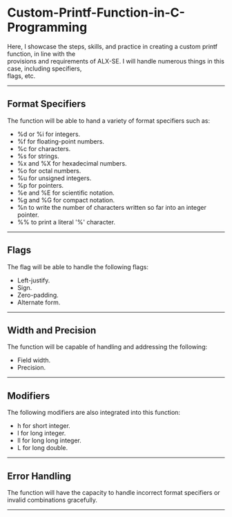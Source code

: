 # Custom-Printf-Function-in-C-Programming

Here, I showcase the steps, skills, and practice in creating a custom printf function, in line with the <br> 
provisions and requirements of ALX-SE. I will handle numerous things in this case, including specifiers, <br> 
flags, etc.

-----------------
## Format Specifiers

The function will be able to hand a variety of format specifiers such as:
+ %d or %i for integers.
+ %f for floating-point numbers.
+ %c for characters.
+ %s for strings.
+ %x and %X for hexadecimal numbers.
+ %o for octal numbers.
+ %u for unsigned integers.
+ %p for pointers.
+ %e and %E for scientific notation.
+ %g and %G for compact notation.
+ %n to write the number of characters written so far into an integer pointer.
+ %% to print a literal '%' character.

---------------------
## Flags

The flag will be able to handle the following flags:
+ Left-justify.
+ Sign.
+ Zero-padding.
+ Alternate form.

--------------------------------
## Width and Precision

The function will be capable of handling and addressing the following:
+ Field width.
+ Precision.

-----------------
## Modifiers

The following modifiers are also integrated into this function:
+ h for short integer.
+ l for long integer.
+ ll for long long integer.
+ L for long double.

------------------
## Error Handling

The function will have the capacity to handle incorrect format specifiers or invalid combinations gracefully.

_____________________________